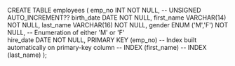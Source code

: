 CREATE TABLE employees (
    emp_no      INT             NOT NULL,  -- UNSIGNED AUTO_INCREMENT??
    birth_date  DATE            NOT NULL,
    first_name  VARCHAR(14)     NOT NULL,
    last_name   VARCHAR(16)     NOT NULL,
    gender      ENUM ('M','F')  NOT NULL,  -- Enumeration of either 'M' or 'F'  
    hire_date   DATE            NOT NULL,
    PRIMARY KEY (emp_no)                   -- Index built automatically on primary-key column
                                           -- INDEX (first_name)
                                           -- INDEX (last_name)
);
